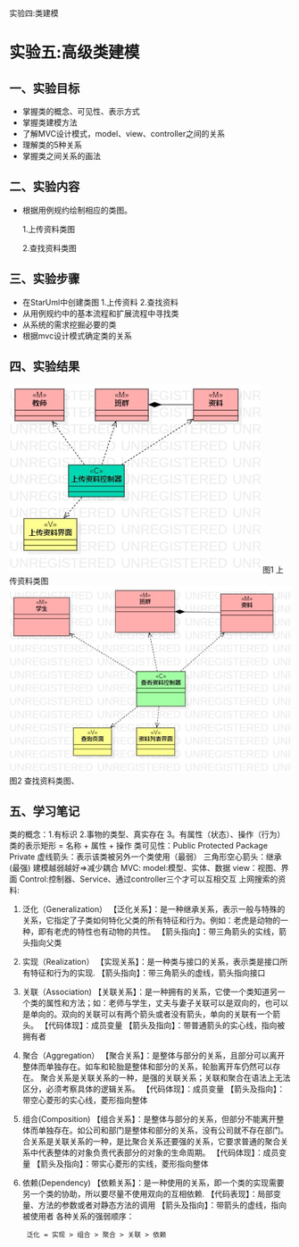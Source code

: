  实验四:类建模
# 实验五:高级类建模

 ## 一、实验目标
- 掌握类的概念、可见性、表示方式
- 掌握类建模方法
- 了解MVC设计模式，model、view、controller之间的关系
- 理解类的5种关系
- 掌握类之间关系的画法
## 二、实验内容
- 根据用例规约绘制相应的类图。

    1.上传资料类图

    2.查找资料类图

## 三、实验步骤
- 在StarUml中创建类图
  1.上传资料
  2.查找资料
- 从用例规约中的基本流程和扩展流程中寻找类
- 从系统的需求挖掘必要的类
- 根据mvc设计模式确定类的关系
## 四、实验结果
![上传资料类图](./lab4&5_1.jpg)
图1 上传资料类图
![查找资料类图](./lab4&5_2.jpg)
图2 查找资料类图、

## 五、学习笔记
类的概念：1.有标识 2.事物的类型、真实存在 3。有属性（状态）、操作（行为）
类的表示矩形 = 名称 + 属性 + 操作
类可见性：Public Protected Package Private
虚线箭头：表示该类被另外一个类使用（最弱） 三角形空心箭头：继承(最强) 建模越弱越好=>减少耦合
MVC: model:模型、实体、数据 view：视图、界面 Control:控制器、Service、通过controller三个才可以互相交互
上网搜索的资料:
 1. 泛化（Generalization）
        【泛化关系】：是一种继承关系，表示一般与特殊的关系，它指定了子类如何特化父类的所有特征和行为。例如：老虎是动物的一种，即有老虎的特性也有动物的共性。
        【箭头指向】：带三角箭头的实线，箭头指向父类
 2. 实现（Realization）
        【实现关系】：是一种类与接口的关系，表示类是接口所有特征和行为的实现.
        【箭头指向】：带三角箭头的虚线，箭头指向接口
3. 关联（Association)
        【关联关系】：是一种拥有的关系，它使一个类知道另一个类的属性和方法；如：老师与学生，丈夫与妻子关联可以是双向的，也可以是单向的。双向的关联可以有两个箭头或者没有箭头，单向的关联有一个箭头。
        【代码体现】：成员变量
        【箭头及指向】：带普通箭头的实心线，指向被拥有者
 4. 聚合（Aggregation）
        【聚合关系】：是整体与部分的关系，且部分可以离开整体而单独存在。如车和轮胎是整体和部分的关系，轮胎离开车仍然可以存在。
        聚合关系是关联关系的一种，是强的关联关系；关联和聚合在语法上无法区分，必须考察具体的逻辑关系。
        【代码体现】：成员变量
        【箭头及指向】：带空心菱形的实心线，菱形指向整体
 5. 组合(Composition)
        【组合关系】：是整体与部分的关系，但部分不能离开整体而单独存在。如公司和部门是整体和部分的关系，没有公司就不存在部门。
        合关系是关联关系的一种，是比聚合关系还要强的关系，它要求普通的聚合关系中代表整体的对象负责代表部分的对象的生命周期。
		【代码体现】：成员变量
		【箭头及指向】：带实心菱形的实线，菱形指向整体
6. 依赖(Dependency)
        【依赖关系】：是一种使用的关系，即一个类的实现需要另一个类的协助，所以要尽量不使用双向的互相依赖.
        【代码表现】：局部变量、方法的参数或者对静态方法的调用
        【箭头及指向】：带箭头的虚线，指向被使用者
		各种关系的强弱顺序：

        泛化 = 实现 > 组合 > 聚合 > 关联 > 依赖 